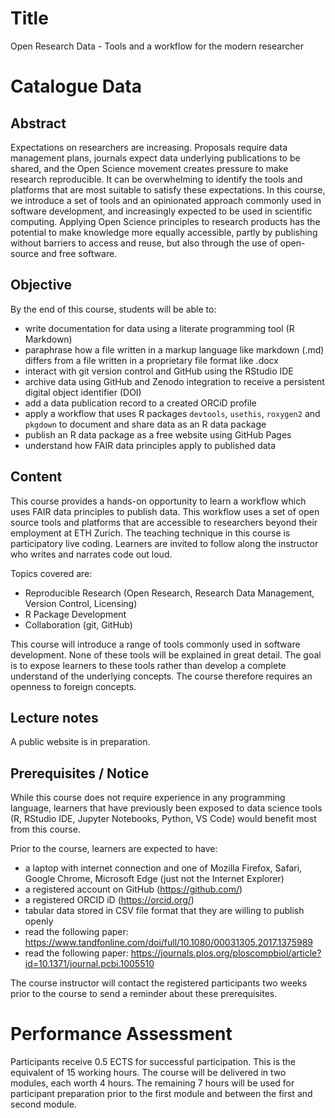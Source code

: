 # Title

Open Research Data - Tools and a workflow for the modern researcher

# Catalogue Data

## Abstract

Expectations on researchers are increasing. Proposals require data management plans, journals expect data underlying publications to be shared, and the Open Science movement creates pressure to make research reproducible. It can be overwhelming to identify the tools and platforms that are most suitable to satisfy these expectations. In this course, we introduce a set of tools and an opinionated approach commonly used in software development, and increasingly expected to be used in scientific computing. Applying Open Science principles to research products has the potential to make knowledge more equally accessible, partly by publishing without barriers to access and reuse, but also through the use of open-source and free software. 

## Objective

By the end of this course, students will be able to:

- write documentation for data using a literate programming tool (R Markdown)
- paraphrase how a file written in a markup language like markdown (.md) differs from a file written in a proprietary file format like .docx
- interact with git version control and GitHub using the RStudio IDE
- archive data using GitHub and Zenodo integration to receive a persistent digital object identifier (DOI)
- add a data publication record to a created ORCiD profile
- apply a workflow that uses R packages `devtools`, `usethis`, `roxygen2` and `pkgdown` to document and share data as an R data package 
- publish an R data package as a free website using GitHub Pages
- understand how FAIR data principles apply to published data

## Content

This course provides a hands-on opportunity to learn a workflow which uses FAIR data principles to publish data. This workflow uses a set of open source tools and platforms that are accessible to researchers beyond their employment at ETH Zurich. The teaching technique in this course is participatory live coding. Learners are invited to follow along the instructor who writes and narrates code out loud. 

Topics covered are:

- Reproducible Research (Open Research, Research Data Management, Version Control, Licensing)
- R Package Development
- Collaboration (git, GitHub)

This course will introduce a range of tools commonly used in software development. None of these tools will be explained in great detail. The goal is to expose learners to these tools rather than develop a complete understand of the underlying concepts. The course therefore requires an openness to foreign concepts. 

## Lecture notes

A public website is in preparation. 

## Prerequisites / Notice

While this course does not require experience in any programming language, learners that have previously been exposed to data science tools (R, RStudio IDE, Jupyter Notebooks, Python, VS Code) would benefit most from this course. 

Prior to the course, learners are expected to have:

- a laptop with internet connection and one of Mozilla Firefox, Safari, Google Chrome, Microsoft Edge (just not the Internet Explorer)
- a registered account on GitHub (https://github.com/)
- a registered ORCID iD (https://orcid.org/)
- tabular data stored in CSV file format that they are willing to publish openly
- read the following paper: https://www.tandfonline.com/doi/full/10.1080/00031305.2017.1375989
- read the following paper: https://journals.plos.org/ploscompbiol/article?id=10.1371/journal.pcbi.1005510

The course instructor will contact the registered participants two weeks prior to the course to send a reminder about these prerequisites. 

# Performance Assessment

Participants receive 0.5 ECTS for successful participation. This is the equivalent of 15 working hours. The course will be delivered in two modules, each worth 4 hours. The remaining 7 hours will be used for participant preparation prior to the first module and between the first and second module.


